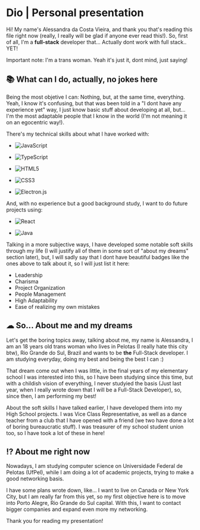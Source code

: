 
# Dio | Personal presentation

Hi! My name's Alessandra da Costa Vieira, and thank you that's reading this file right now (really, I really will be glad if anyone ever read this!). So, first of all, I'm a **full-stack** developer that... Actually dont work with full stack.. YET!

Important note: I'm a trans woman. Yeah it's just it, dont mind, just saying!


## 📚 What can I do, actually, no jokes here

Being the most objetive I can: Nothing, but, at the same time, everything. Yeah, I know it's confusing, but that was been told in a "I dont have any experience yet" way, I just know basic stuff about developing at all, but... I'm the most adaptable people that I know in the world (I'm not meaning it on an egocentric way!).

There's my technical skills about what I have worked with:
 - ![JavaScript](https://img.shields.io/badge/javascript-%23323330.svg?style=for-the-badge&logo=javascript&logoColor=%23F7DF1E)

 - ![TypeScript](https://img.shields.io/badge/typescript-%23007ACC.svg?style=for-the-badge&logo=typescript&logoColor=white)

 - ![HTML5](https://img.shields.io/badge/html5-%23E34F26.svg?style=for-the-badge&logo=html5&logoColor=white)

 - ![CSS3](https://img.shields.io/badge/css3-%231572B6.svg?style=for-the-badge&logo=css3&logoColor=white)

 - ![Electron.js](https://img.shields.io/badge/Electron-191970?style=for-the-badge&logo=Electron&logoColor=white)

 And, with no experience but a good background study, I want to do future projects using:
 
 - ![React](https://img.shields.io/badge/react-%2320232a.svg?style=for-the-badge&logo=react&logoColor=%2361DAFB)

 - ![Java](https://img.shields.io/badge/java-%23ED8B00.svg?style=for-the-badge&logo=openjdk&logoColor=white)


 Talking in a more subjective ways, I have developed some notable soft skills through my life (I will justify all of them in some sort of "about my dreams" section later), but, I will sadly say that I dont have beautiful badges like the ones above to talk about it, so I will just list it here:

- Leadership
- Charisma
- Project Organization
- People Management
- High Adaptability
- Ease of realizing my own mistakes

## ☁ So... About me and my dreams

Let's get the boring topics away, talking about me, my name is Alessandra, I am an 18 years old trans woman who lives in Pelotas (I really hate this city btw), Rio Grande do Sul, Brazil and wants to be **the** Full-Stack developer. I am studying everyday, doing my best and being the best I can :)

That dream come out when I was little, in the final years of my elementary school I was interested into this, so I have been studying since this time, but with a childish vision of everything, I never studyied the basis (Just last year, when I really wrote down that I will be a Full-Stack Developer), so, since then, I am performing my best!

About the soft skills I have talked earlier, I have developed them into my High School projects. I was Vice Class Representative, as well as a dance teacher from a club that I have opened with a friend (we two have done a lot of boring bureaucratic stuff). I was treasurer of my school student union too, so I have took a lot of these in here!

## ⁉ About me **right now**

Nowadays, I am studying computer science on Universidade Federal de Pelotas (UfPel), while I am doing a lot of academic projects, trying to make a good networking basis.

I have some plans wrote down, like... I want to live on Canada or New York City, but I am really far from this yet, so my first objective here is to move into Porto Alegre, Rio Grande do Sul capital. With this, I want to contact bigger companies and expand even more my networking.

Thank you for reading my presentation!